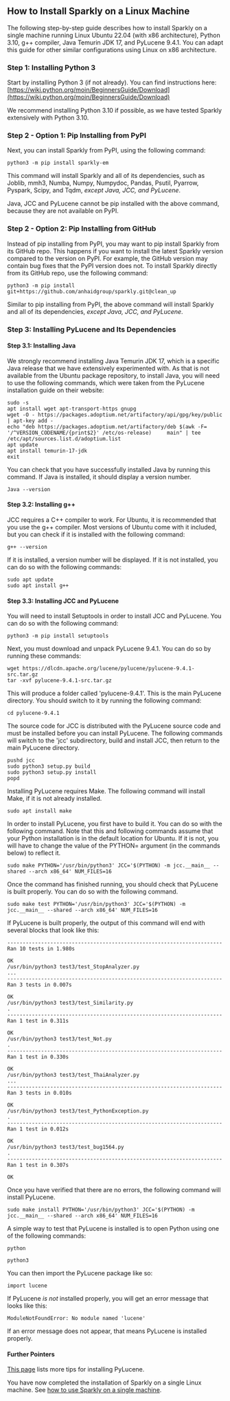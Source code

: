 ## How to Install Sparkly on a Linux Machine

The following step-by-step guide describes how to install Sparkly on a single machine running Linux Ubuntu 22.04 (with x86 architecture), Python 3.10, g++ compiler, Java Temurin JDK 17, and PyLucene 9.4.1. You can adapt this guide for other similar configurations using Linux on x86 architecture. 

### Step 1: Installing Python 3

Start by installing Python 3 (if not already). You can find instructions here:
[https://wiki.python.org/moin/BeginnersGuide/Download](https://wiki.python.org/moin/BeginnersGuide/Download)

We recommend installing Python 3.10 if possible, as we have tested Sparkly extensively with Python 3.10. 

### Step 2 - Option 1: Pip Installing from PyPI

Next, you can install Sparkly from PyPI, using the following command: 

```
python3 -m pip install sparkly-em
```

This command will install Sparkly and all of its dependencies, such as Joblib, mmh3, Numba, Numpy, Numpydoc, Pandas, Psutil, Pyarrow, Pyspark, Scipy, and Tqdm, *except Java, JCC, and PyLucene*. 

Java, JCC and PyLucene cannot be pip installed with the above command, because they are not available on PyPI. 

### Step 2 - Option 2: Pip Installing from GitHub

Instead of pip installing from PyPI, you may want to pip install Sparkly from its GitHub repo. This happens if you want to install the latest Sparkly version compared to the version on PyPI. For example, the GitHub version may contain bug fixes that the PyPI version does not. To install Sparkly directly from its GitHub repo, use the following command:

```
python3 -m pip install git+https://github.com/anhaidgroup/sparkly.git@clean_up
```

Similar to pip installing from PyPI, the above command will install Sparkly and all of its dependencies, *except Java, JCC, and PyLucene*. 

### Step 3: Installing PyLucene and Its Dependencies

#### Step 3.1: Installing Java

We strongly recommend installing Java Temurin JDK 17, which is a specific Java release that we have extensively experimented with. As that is not available from the Ubuntu package repository, to install Java, you will need to use the following commands, which were taken from the PyLucene installation guide on their website:

```
sudo -s
apt install wget apt-transport-https gnupg
wget -O - https://packages.adoptium.net/artifactory/api/gpg/key/public | apt-key add -
echo "deb https://packages.adoptium.net/artifactory/deb $(awk -F= '/^VERSION_CODENAME/{print$2}' /etc/os-release)     main" | tee /etc/apt/sources.list.d/adoptium.list
apt update
apt install temurin-17-jdk
exit
```

You can check that you have successfully installed Java by running this command. If Java is installed, it should display a version number.

```
Java --version
```

#### Step 3.2: Installing g++

JCC requires a C++ compiler to work. For Ubuntu, it is recommended that you use the g++ compiler. Most versions of Ubuntu come with it included, but you can check if it is installed with the following command:

```
g++ --version
```

If it is installed, a version number will be displayed. If it is not installed, you can do so with the following commands:

```
sudo apt update
sudo apt install g++
```

#### Step 3.3: Installing JCC and PyLucene

You will need to install Setuptools in order to install JCC and PyLucene. You can do so with the following command:

```
python3 -m pip install setuptools
```

Next, you must download and unpack PyLucene 9.4.1. You can do so by running these commands:

```
wget https://dlcdn.apache.org/lucene/pylucene/pylucene-9.4.1-src.tar.gz
tar -xvf pylucene-9.4.1-src.tar.gz
```

This will produce a folder called 'pylucene-9.4.1'. This is the main PyLucene directory. You should switch to it by running the following command:

```
cd pylucene-9.4.1
```

The source code for JCC is distributed with the PyLucene source code and must be installed before you can install PyLucene. The following commands will switch to the 'jcc' subdirectory, build and install JCC, then return to the main PyLucene directory.

```
pushd jcc
sudo python3 setup.py build
sudo python3 setup.py install
popd
```

Installing PyLucene requires Make. The following command will install Make, if it is not already installed.

```
sudo apt install make
```

In order to install PyLucene, you first have to build it. You can do so with the following command. Note that this and following commands assume that your Python installation is in the default location for Ubuntu. If it is not, you will have to change the value of the PYTHON= argument (in the commands below) to reflect it.

```
sudo make PYTHON='/usr/bin/python3' JCC='$(PYTHON) -m jcc.__main__ --shared --arch x86_64' NUM_FILES=16
```

Once the command has finished running, you should check that PyLucene is built properly. You can do so with the following command.

```
sudo make test PYTHON='/usr/bin/python3' JCC='$(PYTHON) -m jcc.__main__ --shared --arch x86_64' NUM_FILES=16
```

If PyLucene is built properly, the output of this command will end with several blocks that look like this:

```
----------------------------------------------------------------------
Ran 10 tests in 1.980s

OK
/usr/bin/python3 test3/test_StopAnalyzer.py
...
----------------------------------------------------------------------
Ran 3 tests in 0.007s

OK
/usr/bin/python3 test3/test_Similarity.py
.
----------------------------------------------------------------------
Ran 1 test in 0.311s

OK
/usr/bin/python3 test3/test_Not.py
.
----------------------------------------------------------------------
Ran 1 test in 0.330s

OK
/usr/bin/python3 test3/test_ThaiAnalyzer.py
...
----------------------------------------------------------------------
Ran 3 tests in 0.010s

OK
/usr/bin/python3 test3/test_PythonException.py
.
----------------------------------------------------------------------
Ran 1 test in 0.012s

OK
/usr/bin/python3 test3/test_bug1564.py
.
----------------------------------------------------------------------
Ran 1 test in 0.307s

OK

```

Once you have verified that there are no errors, the following command will install PyLucene. 

```
sudo make install PYTHON='/usr/bin/python3' JCC='$(PYTHON) -m jcc.__main__ --shared --arch x86_64' NUM_FILES=16
```

A simple way to test that PyLucene is installed is to open Python using one of the following commands:

```
python
```
```
python3
```

You can then import the PyLucene package like so:

```
import lucene
```

If PyLucene *is not* installed properly, you will get an error message that looks like this:

```
ModuleNotFoundError: No module named 'lucene'
```

If an error message does not appear, that means PyLucene is installed properly.

#### Further Pointers

[This page](https://github.com/anhaidgroup/sparkly/blob/main/tips/pylucene.md) lists more tips for installing PyLucene.

You have now completed the installation of Sparkly on a single Linux machine. See [how to use Sparkly on a single machine](). 


